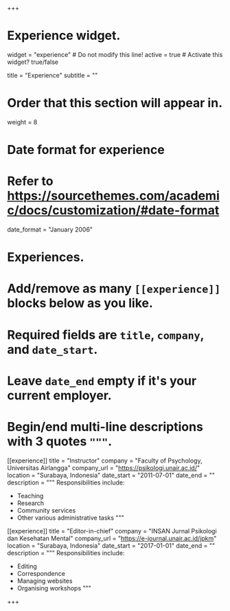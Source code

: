 +++
# Experience widget.
widget = "experience"  # Do not modify this line!
active = true  # Activate this widget? true/false

title = "Experience"
subtitle = ""

# Order that this section will appear in.
weight = 8

# Date format for experience
#   Refer to https://sourcethemes.com/academic/docs/customization/#date-format
date_format = "January 2006"

# Experiences.
#   Add/remove as many `[[experience]]` blocks below as you like.
#   Required fields are `title`, `company`, and `date_start`.
#   Leave `date_end` empty if it's your current employer.
#   Begin/end multi-line descriptions with 3 quotes `"""`.
[[experience]]
  title = "Instructor"
  company = "Faculty of Psychology, Universitas Airlangga"
  company_url = "https://psikologi.unair.ac.id/"
  location = "Surabaya, Indonesia"
  date_start = "2011-07-01"
  date_end = ""
  description = """
  Responsibilities include:
  
  * Teaching
  * Research
  * Community services
  * Other various administrative tasks
  """

[[experience]]
  title = "Editor-in-chief"
  company = "INSAN Jurnal Psikologi dan Kesehatan Mental"
  company_url = "https://e-journal.unair.ac.id/jpkm"
  location = "Surabaya, Indonesia"
  date_start = "2017-01-01"
  date_end = ""
  description = """
  Responsibilities include:
  
  * Editing
  * Correspondence
  * Managing websites
  * Organising workshops
  """

+++
